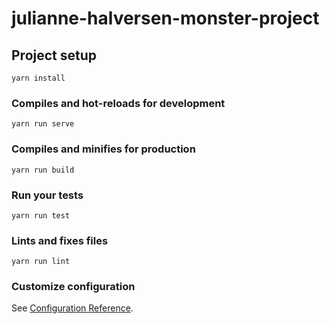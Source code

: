 # julianne-halversen-monster-project

<!--  
CHANGES MADE:
1. Added Vuetify dialogs for winning, losing, and giving up
2. Changed $ref inner txt button for attack, special attack, heal. Also changed $ref for existing vue element (header)
3. Added Vuetify list component
4. Added Vuetify button component for give up
5. Added special heal button
6. Custom Vuetify progress bars for health bars (monster and player)
7. Added Vuetify dark theme, along with various styling
-->
## Project setup
```
yarn install
```

### Compiles and hot-reloads for development
```
yarn run serve
```

### Compiles and minifies for production
```
yarn run build
```

### Run your tests
```
yarn run test
```

### Lints and fixes files
```
yarn run lint
```

### Customize configuration
See [Configuration Reference](https://cli.vuejs.org/config/).
